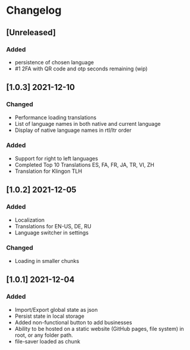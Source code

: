 # Changelog

## [Unreleased]

### Added

- persistence of chosen language
- #1 2FA with QR code and otp seconds remaining (wip)

## [1.0.3] 2021-12-10

### Changed

- Performance loading translations
- List of language names in both native and current language
- Display of native language names in rtl/ltr order

### Added

- Support for right to left languages
- Completed Top 10 Translations ES, FA, FR, JA, TR, VI, ZH
- Translation for Klingon TLH

## [1.0.2] 2021-12-05

### Added

- Localization
- Translations for EN-US, DE, RU
- Language switcher in settings

### Changed

- Loading in smaller chunks

## [1.0.1] 2021-12-04

### Added

- Import/Export global state as json
- Persist state in local storage
- Added non-functional button to add businesses
- Ability to be hosted on a static website (GitHub pages, file system) in root, or any folder path.
- file-saver loaded as chunk
